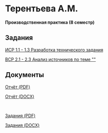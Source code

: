 # Терентьева А.М.
**Производственная практика (8 семестр)**


## Задания
<p><a href="">ИСР 1.1 - 1.3 Разработка технического задания</a></p>
<p><a href="">ВСР 2.1 - 2.3 Анализ источников по теме ""</a></p>


## Документы
<p><a href="">
  Отчёт (PDF)</a></p>
  
<p><a href="">
  Отчёт (DOCX)</a></p>
  <br>
  
  
<p><a href="">
  Задания (PDF)</a></p>

<p><a href="">
  Задания (DOCX)</a></p>
